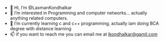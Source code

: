 - 👋 Hi, I’m @LaxmanKondhalkar
- 👀 I’m interested in Programming and computer networks... actually anything related computers.
- 🌱 I’m currently learning c and c++ programming, actually iam doing BCA degree with distance learning
- 📫 if you want to reach me you can email me at lkondhalkar@gamil.com

<!---
LaxmanKondhalkar/LaxmanKondhalkar is a ✨ special ✨ repository because its `README.md` (this file) appears on your GitHub profile.
You can click the Preview link to take a look at your changes.
--->
